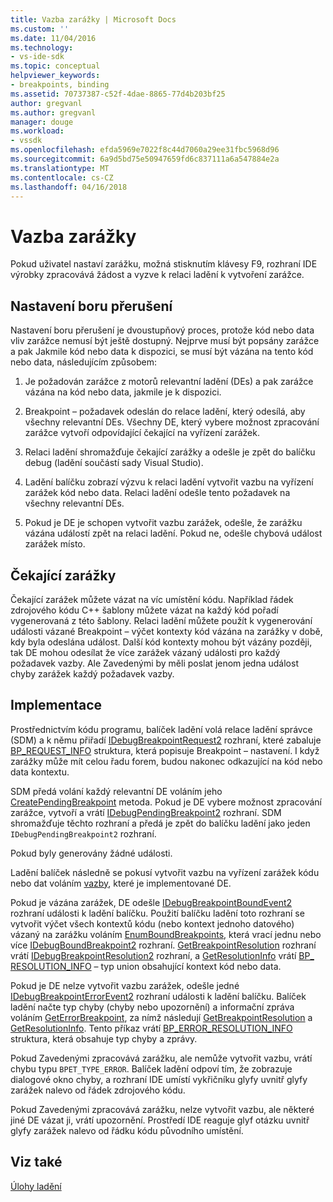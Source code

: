 ```yaml
---
title: Vazba zarážky | Microsoft Docs
ms.custom: ''
ms.date: 11/04/2016
ms.technology:
- vs-ide-sdk
ms.topic: conceptual
helpviewer_keywords:
- breakpoints, binding
ms.assetid: 70737387-c52f-4dae-8865-77d4b203bf25
author: gregvanl
ms.author: gregvanl
manager: douge
ms.workload:
- vssdk
ms.openlocfilehash: efda5969e7022f8c44d7060a29ee31fbc5968d96
ms.sourcegitcommit: 6a9d5bd75e50947659fd6c837111a6a547884e2a
ms.translationtype: MT
ms.contentlocale: cs-CZ
ms.lasthandoff: 04/16/2018
---
```

# <a name="binding-breakpoints"></a>Vazba zarážky
Pokud uživatel nastaví zarážku, možná stisknutím klávesy F9, rozhraní IDE výrobky zpracovává žádost a vyzve k relaci ladění k vytvoření zarážce.  
  
## <a name="setting-a-breakpoint"></a>Nastavení boru přerušení  
 Nastavení boru přerušení je dvoustupňový proces, protože kód nebo data vliv zarážce nemusí být ještě dostupný. Nejprve musí být popsány zarážce a pak Jakmile kód nebo data k dispozici, se musí být vázána na tento kód nebo data, následujícím způsobem:  
  
1.  Je požadován zarážce z motorů relevantní ladění (DEs) a pak zarážce vázána na kód nebo data, jakmile je k dispozici.  
  
2.  Breakpoint – požadavek odeslán do relace ladění, který odesílá, aby všechny relevantní DEs. Všechny DE, který vybere možnost zpracování zarážce vytvoří odpovídající čekající na vyřízení zarážek.  
  
3.  Relaci ladění shromažďuje čekající zarážky a odešle je zpět do balíčku debug (ladění součástí sady Visual Studio).  
  
4.  Ladění balíčku zobrazí výzvu k relaci ladění vytvořit vazbu na vyřízení zarážek kód nebo data. Relaci ladění odešle tento požadavek na všechny relevantní DEs.  
  
5.  Pokud je DE je schopen vytvořit vazbu zarážek, odešle, že zarážku vázána událostí zpět na relaci ladění. Pokud ne, odešle chybová událost zarážek místo.  
  
## <a name="pending-breakpoints"></a>Čekající zarážky  
 Čekající zarážek můžete vázat na víc umístění kódu. Například řádek zdrojového kódu C++ šablony můžete vázat na každý kód pořadí vygenerovaná z této šablony. Relaci ladění můžete použít k vygenerování události vázané Breakpoint – výčet kontexty kód vázána na zarážky v době, kdy byla odeslána událost. Další kód kontexty mohou být vázány později, tak DE mohou odesílat že více zarážek vázaný události pro každý požadavek vazby. Ale Zavedenými by měli poslat jenom jedna událost chyby zarážek každý požadavek vazby.  
  
## <a name="implementation"></a>Implementace  
 Prostřednictvím kódu programu, balíček ladění volá relace ladění správce (SDM) a k němu přiřadí [IDebugBreakpointRequest2](../../extensibility/debugger/reference/idebugbreakpointrequest2.md) rozhraní, které zabaluje [BP_REQUEST_INFO](../../extensibility/debugger/reference/bp-request-info.md) struktura, která popisuje Breakpoint – nastavení. I když zarážky může mít celou řadu forem, budou nakonec odkazující na kód nebo data kontextu.  
  
 SDM předá volání každý relevantní DE voláním jeho [CreatePendingBreakpoint](../../extensibility/debugger/reference/idebugengine2-creatependingbreakpoint.md) metoda. Pokud je DE vybere možnost zpracování zarážce, vytvoří a vrátí [IDebugPendingBreakpoint2](../../extensibility/debugger/reference/idebugpendingbreakpoint2.md) rozhraní. SDM shromažďuje těchto rozhraní a předá je zpět do balíčku ladění jako jeden `IDebugPendingBreakpoint2` rozhraní.  
  
 Pokud byly generovány žádné události.  
  
 Ladění balíček následně se pokusí vytvořit vazbu na vyřízení zarážek kódu nebo dat voláním [vazby](../../extensibility/debugger/reference/idebugpendingbreakpoint2-bind.md), které je implementované DE.  
  
 Pokud je vázána zarážek, DE odešle [IDebugBreakpointBoundEvent2](../../extensibility/debugger/reference/idebugbreakpointboundevent2.md) rozhraní události k ladění balíčku. Použití balíčku ladění toto rozhraní se vytvořit výčet všech kontextů kódu (nebo kontext jednoho datového) vázaný na zarážku voláním [EnumBoundBreakpoints](../../extensibility/debugger/reference/idebugbreakpointboundevent2-enumboundbreakpoints.md), která vrací jednu nebo více [IDebugBoundBreakpoint2](../../extensibility/debugger/reference/idebugboundbreakpoint2.md) rozhraní. [GetBreakpointResolution](../../extensibility/debugger/reference/idebugboundbreakpoint2-getbreakpointresolution.md) rozhraní vrátí [IDebugBreakpointResolution2](../../extensibility/debugger/reference/idebugbreakpointresolution2.md) rozhraní, a [GetResolutionInfo](../../extensibility/debugger/reference/idebugbreakpointresolution2-getresolutioninfo.md) vrátí [BP_ RESOLUTION_INFO](../../extensibility/debugger/reference/bp-resolution-info.md) – typ union obsahující kontext kód nebo data.  
  
 Pokud je DE nelze vytvořit vazbu zarážek, odešle jedné [IDebugBreakpointErrorEvent2](../../extensibility/debugger/reference/idebugbreakpointerrorevent2.md) rozhraní události k ladění balíčku. Balíček ladění načte typ chyby (chyby nebo upozornění) a informační zpráva voláním [GetErrorBreakpoint](../../extensibility/debugger/reference/idebugbreakpointerrorevent2-geterrorbreakpoint.md), za nímž následují [GetBreakpointResolution](../../extensibility/debugger/reference/idebugerrorbreakpoint2-getbreakpointresolution.md) a [ GetResolutionInfo](../../extensibility/debugger/reference/idebugerrorbreakpointresolution2-getresolutioninfo.md). Tento příkaz vrátí [BP_ERROR_RESOLUTION_INFO](../../extensibility/debugger/reference/bp-error-resolution-info.md) struktura, která obsahuje typ chyby a zprávy.  
  
 Pokud Zavedenými zpracovává zarážku, ale nemůže vytvořit vazbu, vrátí chybu typu `BPET_TYPE_ERROR`. Balíček ladění odpoví tím, že zobrazuje dialogové okno chyby, a rozhraní IDE umístí vykřičníku glyfy uvnitř glyfy zarážek nalevo od řádek zdrojového kódu.  
  
 Pokud Zavedenými zpracovává zarážku, nelze vytvořit vazbu, ale některé jiné DE vázat ji, vrátí upozornění. Prostředí IDE reaguje glyf otázku uvnitř glyfy zarážek nalevo od řádku kódu původního umístění.  
  
## <a name="see-also"></a>Viz také  
 [Úlohy ladění](../../extensibility/debugger/debugging-tasks.md)